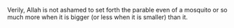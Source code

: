 Verily, Allah is not ashamed to set forth the parable even of a mosquito or so much more when it is bigger (or less when it is smaller) than it.